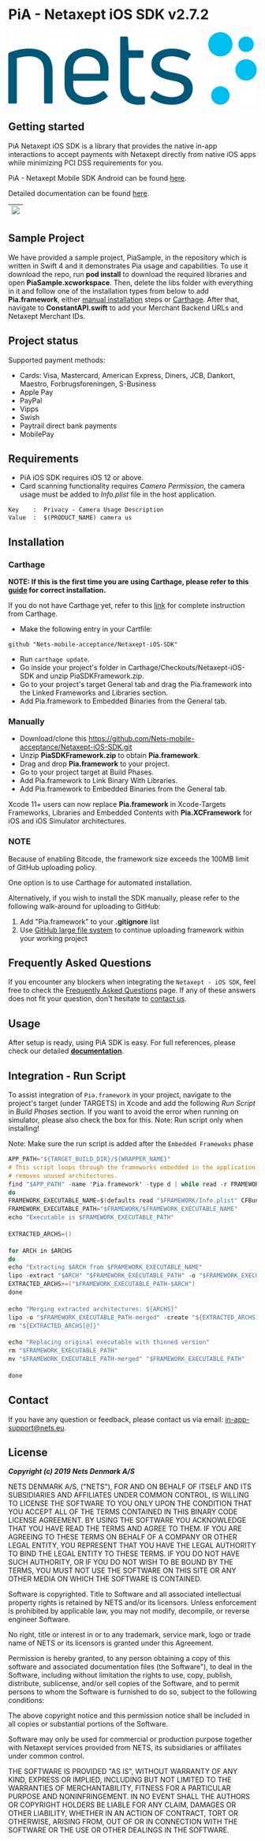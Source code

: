 # PiA - Netaxept iOS SDK v2.7.2

![](./Resource/NetsLogo.jpg)

## Getting started

PiA Netaxept iOS SDK is a library that provides the native in-app interactions to accept payments with Netaxept directly from native iOS apps while minimizing PCI DSS requirements for you.

PiA - Netaxept Mobile SDK Android can be found [here](https://github.com/Nets-mobile-acceptance/Netaxept-Android-SDK).

Detailed documentation can be found [here](https://nets-mobile-acceptance.github.io/Netaxept-iOS-SDK/).

| ![](./Resource/pia-demo.gif)  | 
| --- |

## Sample Project

We have provided a sample project, PiaSample, in the repository which is written in Swift 4 and it demonstrates Pia usage and capabilities. To use it download the repo, run **pod install** to download the required libraries and open **PiaSample.xcworkspace**. Then, delete the libs folder with everything in it and follow one of the installation types from below to add **Pia.framework**, either [manual installation](#manually) steps or [Carthage](#carthage). After that, navigate to **ConstantAPI.swift** to add your Merchant Backend URLs and Netaxept Merchant IDs.

## Project status
Supported payment methods:
* Cards: Visa, Mastercard, American Express, Diners, JCB, Dankort, Maestro, Forbrugsforeningen, S-Business
* Apple Pay
* PayPal
* Vipps
* Swish
* Paytrail direct bank payments
* MobilePay

## Requirements
* PiA iOS SDK requires iOS 12 or above.
* Card scanning functionality requires *Camera Permission*, the camera usage must be added to *Info.plist* file in the host application.

```
Key    :  Privacy - Camera Usage Description   
Value  :  $(PRODUCT_NAME) camera us
```

## Installation
### Carthage
**NOTE: If this is the first time you are using Carthage, please refer to this [guide](https://github.com/Carthage/Carthage#adding-frameworks-to-an-application) for correct installation.**

If you do not have Carthage yet, refer to this [link](https://github.com/Carthage/Carthage) for complete instruction from Carthage.

* Make the following entry in your Cartfile:

```
github "Nets-mobile-acceptance/Netaxept-iOS-SDK"
```

* Run `carthage update`.
* Go inside your project's folder in Carthage/Checkouts/Netaxept-iOS-SDK and unzip PiaSDKFramework.zip.
* Go to your project's target General tab and drag the Pia.framework into the Linked Frameworks and Libraries section.
* Add Pia.framework to Embedded Binaries from the General tab.


### Manually
* Download/clone this https://github.com/Nets-mobile-acceptance/Netaxept-iOS-SDK.git
* Unzip **PiaSDKFramework.zip** to obtain **Pia.framework**.
* Drag and drop **Pia.framework** to your project.
* Go to your project target at Build Phases.
* Add Pia.framework to Link Binary With Libraries.
* Add Pia.framework to Embedded Binaries from the General tab.

Xcode 11+ users can now replace **Pia.framework** in Xcode-Targets Frameworks, Libraries and Embedded Contents with **Pia.XCFramework** for iOS and iOS Simulator architectures.

### NOTE
Because of enabling Bitcode, the framework size exceeds the 100MB limit of GitHub uploading policy.

One option is to use Carthage for automated installation.

Alternatively, if you wish to install the SDK manually, please refer to the following walk-around for uploading to GitHub:
1. Add "Pia.framework" to your **.gitignore** list
2. Use [GitHub large file system](https://git-lfs.github.com/) to continue uploading framework within your working project

## Frequently Asked Questions
If you encounter any blockers when integrating the `Netaxept - iOS SDK`, feel free to check the [Frequently Asked Questions](https://nets-mobile-acceptance.github.io/Netaxept-iOS-SDK/53-faqs.html) page. If any of these answers does not fit your question, don't hesitate to [contact us](#contact).

## Usage
After setup is ready, using PiA SDK is easy. For full references, please check our detailed [**documentation**](https://nets-mobile-acceptance.github.io/Netaxept-iOS-SDK/).


## Integration - Run Script

To assist integration of `Pia.framework` in your project, navigate to the project's target (under TARGETS) in Xcode and add the following _Run Script_ in _Build Phases_ section. If you want to avoid the error when running on simulator, please also check the box for this. Note: Run script only when installing!

Note: Make sure the run script is added after the ```Embedded Framewoks``` phase

```objective-C
APP_PATH="${TARGET_BUILD_DIR}/${WRAPPER_NAME}" 
# This script loops through the frameworks embedded in the application and 
# removes unused architectures. 
find "$APP_PATH" -name 'Pia.framework' -type d | while read -r FRAMEWORK 
do 
FRAMEWORK_EXECUTABLE_NAME=$(defaults read "$FRAMEWORK/Info.plist" CFBundleExecutable) 
FRAMEWORK_EXECUTABLE_PATH="$FRAMEWORK/$FRAMEWORK_EXECUTABLE_NAME" 
echo "Executable is $FRAMEWORK_EXECUTABLE_PATH" 
  
EXTRACTED_ARCHS=() 
  
for ARCH in $ARCHS 
do 
echo "Extracting $ARCH from $FRAMEWORK_EXECUTABLE_NAME" 
lipo -extract "$ARCH" "$FRAMEWORK_EXECUTABLE_PATH" -o "$FRAMEWORK_EXECUTABLE_PATH-$ARCH" 
EXTRACTED_ARCHS+=("$FRAMEWORK_EXECUTABLE_PATH-$ARCH") 
done 
  
echo "Merging extracted architectures: ${ARCHS}" 
lipo -o "$FRAMEWORK_EXECUTABLE_PATH-merged" -create "${EXTRACTED_ARCHS[@]}" 
rm "${EXTRACTED_ARCHS[@]}" 
  
echo "Replacing original executable with thinned version" 
rm "$FRAMEWORK_EXECUTABLE_PATH" 
mv "$FRAMEWORK_EXECUTABLE_PATH-merged" "$FRAMEWORK_EXECUTABLE_PATH" 
  
done 
```

## Contact
If you have any question or feedback, please contact us via email: in-app-support@nets.eu.

License
----

*****Copyright (c) 2019 Nets Denmark A/S*****


NETS DENMARK A/S, ("NETS"), FOR AND ON BEHALF OF ITSELF AND ITS SUBSIDIARIES AND AFFILIATES UNDER COMMON CONTROL, IS WILLING TO LICENSE THE SOFTWARE TO YOU ONLY UPON THE CONDITION THAT YOU ACCEPT ALL OF THE TERMS CONTAINED IN THIS BINARY CODE LICENSE AGREEMENT. BY USING THE SOFTWARE YOU ACKNOWLEDGE THAT YOU HAVE READ THE TERMS AND AGREE TO THEM. IF YOU ARE AGREEING TO THESE TERMS ON BEHALF OF A COMPANY OR OTHER LEGAL ENTITY, YOU REPRESENT THAT YOU HAVE THE LEGAL AUTHORITY TO BIND THE LEGAL ENTITY TO THESE TERMS. IF YOU DO NOT HAVE SUCH AUTHORITY, OR IF YOU DO NOT WISH TO BE BOUND BY THE TERMS, YOU MUST NOT USE THE SOFTWARE ON THIS SITE OR ANY OTHER MEDIA ON WHICH THE SOFTWARE IS CONTAINED.

Software is copyrighted. Title to Software and all associated intellectual property rights is retained by NETS and/or its licensors. Unless enforcement is prohibited by applicable law, you may not modify, decompile, or reverse engineer Software.

No right, title or interest in or to any trademark, service mark, logo or trade name of NETS or its licensors is granted under this Agreement.

Permission is hereby granted, to any person obtaining a copy of this software and associated documentation files (the Software"), to deal in the Software, including without limitation the rights to use, copy, publish, distribute, sublicense, and/or sell copies of the Software, and to permit persons to whom the Software is furnished to do so, subject to the following conditions:

The above copyright notice and this permission notice shall be included in all copies or substantial portions of the Software.

Software may only be used for commercial or production purpose together with Netaxept services provided from NETS, its subsidiaries or affiliates under common control.

THE SOFTWARE IS PROVIDED "AS IS", WITHOUT WARRANTY OF ANY KIND, EXPRESS OR IMPLIED, INCLUDING BUT NOT LIMITED TO THE WARRANTIES OF MERCHANTABILITY, FITNESS FOR A PARTICULAR PURPOSE AND NONINFRINGEMENT. IN NO EVENT SHALL THE AUTHORS OR COPYRIGHT HOLDERS BE LIABLE FOR ANY CLAIM, DAMAGES OR OTHER LIABILITY, WHETHER IN AN ACTION OF CONTRACT, TORT OR OTHERWISE, ARISING FROM, OUT OF OR IN CONNECTION WITH THE SOFTWARE OR THE USE OR OTHER DEALINGS IN THE SOFTWARE.
